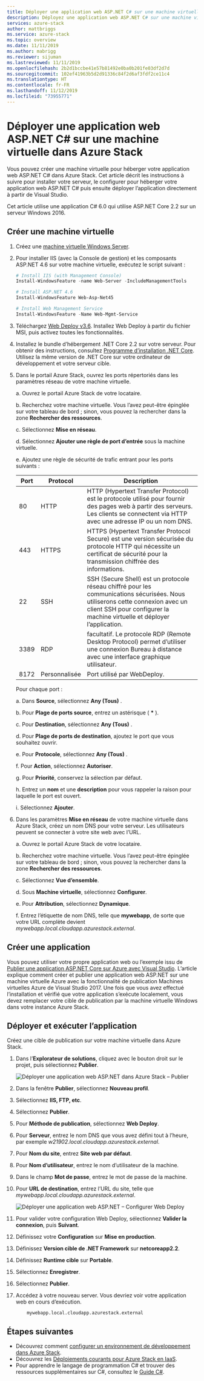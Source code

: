 ```yaml
---
title: Déployer une application web ASP.NET C# sur une machine virtuelle dans Azure Stack | Microsoft Docs
description: Déployez une application web ASP.NET C# sur une machine virtuelle dans Azure Stack.
services: azure-stack
author: mattbriggs
ms.service: azure-stack
ms.topic: overview
ms.date: 11/11/2019
ms.author: mabrigg
ms.reviewer: sijuman
ms.lastreviewed: 11/11/2019
ms.openlocfilehash: 2b2d1bccbe41e57b81492e0ba0b201fe03df2d7d
ms.sourcegitcommit: 102ef41963b5d2d91336c84f2d6af3fdf2ce11c4
ms.translationtype: HT
ms.contentlocale: fr-FR
ms.lasthandoff: 11/12/2019
ms.locfileid: "73955771"
---
```

# <a name="deploy-a-c-aspnet-web-app-to-a-vm-in-azure-stack"></a>Déployer une application web ASP.NET C# sur une machine virtuelle dans Azure Stack

Vous pouvez créer une machine virtuelle pour héberger votre application web ASP.NET C# dans Azure Stack. Cet article décrit les instructions à suivre pour installer votre serveur, le configurer pour héberger votre application web ASP.NET C# puis ensuite déployer l’application directement à partir de Visual Studio.

Cet article utilise une application C# 6.0 qui utilise ASP.NET Core 2.2 sur un serveur Windows 2016.

## <a name="create-a-vm"></a>Créer une machine virtuelle

1. Créez une [machine virtuelle Windows Server](azure-stack-quick-windows-portal.md).

1. Pour installer IIS (avec la Console de gestion) et les composants ASP.NET 4.6 sur votre machine virtuelle, exécutez le script suivant :

    ```PowerShell  
    # Install IIS (with Management Console)
    Install-WindowsFeature -name Web-Server -IncludeManagementTools
    
    # Install ASP.NET 4.6
    Install-WindowsFeature Web-Asp-Net45
    
    # Install Web Management Service
    Install-WindowsFeature -Name Web-Mgmt-Service
    ```

1. Téléchargez [Web Deploy v3.6](https://www.microsoft.com/download/details.aspx?id=43717). Installez Web Deploy à partir du fichier MSI, puis activez toutes les fonctionnalités.

1. Installez le bundle d’hébergement .NET Core 2.2 sur votre serveur. Pour obtenir des instructions, consultez [Programme d’installation .NET Core](https://dotnet.microsoft.com/download/dotnet-core/2.2). Utilisez la même version de .NET Core sur votre ordinateur de développement et votre serveur cible.

1. Dans le portail Azure Stack, ouvrez les ports répertoriés dans les paramètres réseau de votre machine virtuelle.

    a. Ouvrez le portail Azure Stack de votre locataire.

    b. Recherchez votre machine virtuelle. Vous l’avez peut-être épinglée sur votre tableau de bord ; sinon, vous pouvez la rechercher dans la zone **Rechercher des ressources**.

    c. Sélectionnez **Mise en réseau**.

    d. Sélectionnez **Ajouter une règle de port d’entrée** sous la machine virtuelle.

    e. Ajoutez une règle de sécurité de trafic entrant pour les ports suivants :

    | Port | Protocol | Description |
    | --- | --- | --- |
    | 80 | HTTP | HTTP (Hypertext Transfer Protocol) est le protocole utilisé pour fournir des pages web à partir des serveurs. Les clients se connectent via HTTP avec une adresse IP ou un nom DNS. |
    | 443 | HTTPS | HTTPS (Hypertext Transfer Protocol Secure) est une version sécurisée du protocole HTTP qui nécessite un certificat de sécurité pour la transmission chiffrée des informations.  |
    | 22 | SSH | SSH (Secure Shell) est un protocole réseau chiffré pour les communications sécurisées. Nous utiliserons cette connexion avec un client SSH pour configurer la machine virtuelle et déployer l’application. |
    | 3389 | RDP | facultatif. Le protocole RDP (Remote Desktop Protocol) permet d’utiliser une connexion Bureau à distance avec une interface graphique utilisateur.   |
    | 8172 | Personnalisée | Port utilisé par WebDeploy. |

    Pour chaque port :

    a. Dans **Source**, sélectionnez **Any (Tous)** .

    b. Pour **Plage de ports source**, entrez un astérisque ( **\*** ).

    c. Pour **Destination**, sélectionnez **Any (Tous)** .

    d. Pour **Plage de ports de destination**, ajoutez le port que vous souhaitez ouvrir.

    e. Pour **Protocole**, sélectionnez **Any (Tous)** .

    f. Pour **Action**, sélectionnez **Autoriser**.

    g. Pour **Priorité**, conservez la sélection par défaut.

    h. Entrez un **nom** et une **description** pour vous rappeler la raison pour laquelle le port est ouvert.

    i. Sélectionnez **Ajouter**.

1.  Dans les paramètres **Mise en réseau** de votre machine virtuelle dans Azure Stack, créez un nom DNS pour votre serveur. Les utilisateurs peuvent se connecter à votre site web avec l’URL.

    a. Ouvrez le portail Azure Stack de votre locataire.

    b. Recherchez votre machine virtuelle. Vous l’avez peut-être épinglée sur votre tableau de bord ; sinon, vous pouvez la rechercher dans la zone **Rechercher des ressources**.

    c. Sélectionnez **Vue d’ensemble**.

    d. Sous **Machine virtuelle**, sélectionnez **Configurer**.

    e. Pour **Attribution**, sélectionnez **Dynamique**.

    f. Entrez l’étiquette de nom DNS, telle que **mywebapp**, de sorte que votre URL complète devient *mywebapp.local.cloudapp.azurestack.external*.

## <a name="create-an-app"></a>Créer une application 

Vous pouvez utiliser votre propre application web ou l’exemple issu de [Publier une application ASP.NET Core sur Azure avec Visual Studio](https://docs.microsoft.com/aspnet/core/tutorials/razor-pages/razor-pages-start?view=aspnetcore-2.2&tabs=visual-studio
). L’article explique comment créer et publier une application web ASP.NET sur une machine virtuelle Azure avec la fonctionnalité de publication Machines virtuelles Azure de Visual Studio 2017. Une fois que vous avez effectué l’installation et vérifié que votre application s’exécute localement, vous devez remplacer votre cible de publication par la machine virtuelle Windows dans votre instance Azure Stack.

## <a name="deploy-and-run-the-app"></a>Déployer et exécuter l’application

Créez une cible de publication sur votre machine virtuelle dans Azure Stack.

1. Dans l’**Explorateur de solutions**, cliquez avec le bouton droit sur le projet, puis sélectionnez **Publier**.

    ![Déployer une application web ASP.NET dans Azure Stack – Publier](media/azure-stack-dev-start-howto-vm-dotnet/deploy-app-to-azure-stack.png)

1. Dans la fenêtre **Publier**, sélectionnez **Nouveau profil**.
1. Sélectionnez **IIS, FTP, etc**.
1. Sélectionnez **Publier**.
1. Pour **Méthode de publication**, sélectionnez **Web Deploy**.
1. Pour **Serveur**, entrez le nom DNS que vous avez défini tout à l’heure, par exemple *w21902.local.cloudapp.azurestack.external*.
1. Pour **Nom du site**, entrez **Site web par défaut**.
1. Pour **Nom d’utilisateur**, entrez le nom d’utilisateur de la machine.
1. Dans le champ **Mot de passe**, entrez le mot de passe de la machine.
1. Pour **URL de destination**, entrez l’URL du site, telle que *mywebapp.local.cloudapp.azurestack.external*.

    ![Déployer une application web ASP.NET – Configurer Web Deploy](media/azure-stack-dev-start-howto-vm-dotnet/configure-web-deploy.png)

1. Pour valider votre configuration Web Deploy, sélectionnez **Valider la connexion**, puis **Suivant**.
1. Définissez votre **Configuration** sur **Mise en production**.
1. Définissez **Version cible de .NET Framework** sur **netcoreapp2.2**.
1. Définissez **Runtime cible** sur **Portable**.
1. Sélectionnez **Enregistrer**.
1. Sélectionnez **Publier**.
1. Accédez à votre nouveau server. Vous devriez voir votre application web en cours d’exécution.

    ```http  
        mywebapp.local.cloudapp.azurestack.external
    ```

## <a name="next-steps"></a>Étapes suivantes

- Découvrez comment [configurer un environnement de développement dans Azure Stack](azure-stack-dev-start.md).
- Découvrez les [Déploiements courants pour Azure Stack en IaaS](azure-stack-dev-start-deploy-app.md).
- Pour apprendre le langage de programmation C# et trouver des ressources supplémentaires sur C#, consultez le [Guide C#](https://docs.microsoft.com/dotnet/csharp/).
